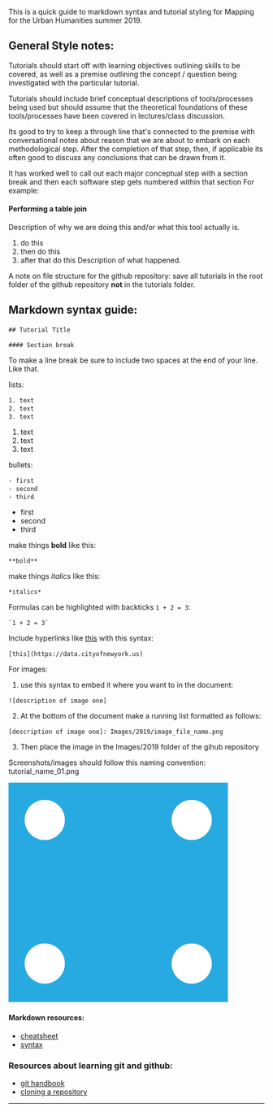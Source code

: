 This is a quick guide to markdown syntax and tutorial styling for Mapping for the Urban Humanities summer 2019.


## General Style notes:
Tutorials should start off with learning objectives outlining skills to be covered, as well as a premise outlining the concept / question being investigated with the particular tutorial.

Tutorials should include brief conceptual descriptions of tools/processes being used but should assume that the theoretical foundations of these tools/processes have been covered in lectures/class discussion.

Its good to try to keep a through line that's connected to the premise with conversational notes about reason that we are about to embark on each methodological step. After the completion of that step, then, if applicable its often good to discuss any conclusions that can be drawn from it.

It has worked well to call out each major conceptual step with a section break and then each software step gets numbered within that section
For example:

#### Performing a table join
Description of why we are doing this and/or what this tool actually is.
1. do this
2. then do this
3. after that do this
Description of what happened.

A note on file structure for the github repository: save all tutorials in the root folder of the github repository **not** in the tutorials folder.

## Markdown syntax guide:

```
## Tutorial Title
```

```
#### Section break
```

To make a line break be sure to include two spaces at the end of your line.
Like that.  

lists:
```
1. text  
2. text  
3. text
```

1. text
2. text
3. text

bullets:
```
- first
- second
- third
```

- first
- second
- third

make things **bold**  like this:
```
**bold**
```
make things *italics* like this:
```
*italics*
```

Formulas can be highlighted with backticks `1 + 2 = 3`:
```
`1 + 2 = 3`
```

Include hyperlinks like [this](https://data.cityofnewyork.us) with this syntax:
```
[this](https://data.cityofnewyork.us)
```

For images:
1. use this syntax to embed it where you want to in the document:
```
![description of image one]
```
2. At the bottom of the document make a running list formatted as follows:
```
[description of image one]: Images/2019/image_file_name.png
```
3. Then place the image in the Images/2019 folder of the gihub repository

Screenshots/images should follow this naming convention: tutorial_name_01.png

![test image csr logo]

#### Markdown resources:
- [cheatsheet](https://github.com/adam-p/markdown-here/wiki/Markdown-Cheatsheet#code)
- [syntax](https://www.markdownguide.org/basic-syntax/)

### Resources about learning git and github:
- [git handbook](https://guides.github.com/introduction/git-handbook/)
- [cloning a repository](https://help.github.com/en/articles/cloning-a-repository)


------

[test image csr logo]:Images/2019/image_file_name.png
